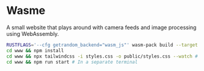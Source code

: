 # Wasme

A small website that plays around with camera feeds and image processing using WebAssembly.

```bash
RUSTFLAGS='--cfg getrandom_backend="wasm_js"' wasm-pack build --target web
cd www && npm install
cd www && npx tailwindcss -i styles.css -o public/styles.css --watch # In a separate terminal
cd www && npm run start # In a separate terminal
```
